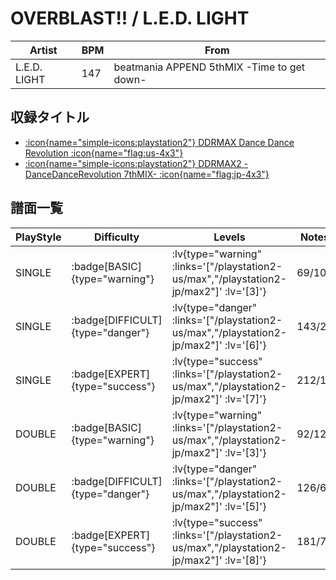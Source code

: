 # OVERBLAST!! / L.E.D. LIGHT

|Artist|BPM|From|
|------|---|----|
|L.E.D. LIGHT|147|beatmania APPEND 5thMIX -Time to get down-|

## 収録タイトル

- [ :icon{name="simple-icons:playstation2"} DDRMAX Dance Dance Revolution :icon{name="flag:us-4x3"} ](/playstation2-us/max)
- [ :icon{name="simple-icons:playstation2"} DDRMAX2 -DanceDanceRevolution 7thMIX- :icon{name="flag:jp-4x3"} ](/playstation2-jp/max2)

## 譜面一覧

|PlayStyle|Difficulty|Levels|Notes|Movie|
|---------|----------|------|-----|-----|
|SINGLE| :badge[BASIC]{type="warning"} | :lv{type="warning" :links='["/playstation2-us/max","/playstation2-jp/max2"]' :lv='[3]'} |69/10||
|SINGLE| :badge[DIFFICULT]{type="danger"} | :lv{type="danger" :links='["/playstation2-us/max","/playstation2-jp/max2"]' :lv='[6]'} |143/20||
|SINGLE| :badge[EXPERT]{type="success"} | :lv{type="success" :links='["/playstation2-us/max","/playstation2-jp/max2"]' :lv='[7]'} |212/14||
|DOUBLE| :badge[BASIC]{type="warning"} | :lv{type="warning" :links='["/playstation2-us/max","/playstation2-jp/max2"]' :lv='[3]'} |92/12||
|DOUBLE| :badge[DIFFICULT]{type="danger"} | :lv{type="danger" :links='["/playstation2-us/max","/playstation2-jp/max2"]' :lv='[5]'} |126/6||
|DOUBLE| :badge[EXPERT]{type="success"} | :lv{type="success" :links='["/playstation2-us/max","/playstation2-jp/max2"]' :lv='[8]'} |181/7||
